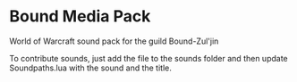 # Bound Media Pack

World of Warcraft sound pack for the guild Bound-Zul'jin

To contribute sounds, just add the file to the sounds folder and then update Soundpaths.lua with the sound and the title.

